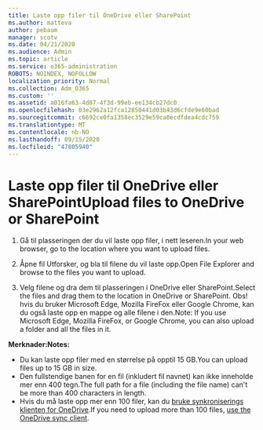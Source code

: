 ```yaml
---
title: Laste opp filer til OneDrive eller SharePoint
ms.author: matteva
author: pebaum
manager: scotv
ms.date: 04/21/2020
ms.audience: Admin
ms.topic: article
ms.service: o365-administration
ROBOTS: NOINDEX, NOFOLLOW
localization_priority: Normal
ms.collection: Adm_O365
ms.custom: ''
ms.assetid: a016fa63-4d87-4f3d-99eb-ee134cb27dc0
ms.openlocfilehash: 03e2962a12fca12850441d03b43d6cfde9e60bad
ms.sourcegitcommit: c6692ce0fa1358ec3529e59ca0ecdfdea4cdc759
ms.translationtype: MT
ms.contentlocale: nb-NO
ms.lasthandoff: 09/15/2020
ms.locfileid: "47805940"
---
```

# <a name="upload-files-to-onedrive-or-sharepoint"></a><span data-ttu-id="4f218-102">Laste opp filer til OneDrive eller SharePoint</span><span class="sxs-lookup"><span data-stu-id="4f218-102">Upload files to OneDrive or SharePoint</span></span>

1. <span data-ttu-id="4f218-103">Gå til plasseringen der du vil laste opp filer, i nett leseren.</span><span class="sxs-lookup"><span data-stu-id="4f218-103">In your web browser, go to the location where you want to upload files.</span></span>
    
2. <span data-ttu-id="4f218-104">Åpne fil Utforsker, og bla til filene du vil laste opp.</span><span class="sxs-lookup"><span data-stu-id="4f218-104">Open File Explorer and browse to the files you want to upload.</span></span>
    
3. <span data-ttu-id="4f218-105">Velg filene og dra dem til plasseringen i OneDrive eller SharePoint.</span><span class="sxs-lookup"><span data-stu-id="4f218-105">Select the files and drag them to the location in OneDrive or SharePoint.</span></span> <span data-ttu-id="4f218-106">Obs! hvis du bruker Microsoft Edge, Mozilla FireFox eller Google Chrome, kan du også laste opp en mappe og alle filene i den.</span><span class="sxs-lookup"><span data-stu-id="4f218-106">Note: If you use Microsoft Edge, Mozilla FireFox, or Google Chrome, you can also upload a folder and all the files in it.</span></span>
    
<span data-ttu-id="4f218-107">**Merknader:**</span><span class="sxs-lookup"><span data-stu-id="4f218-107">**Notes:**</span></span>
- <span data-ttu-id="4f218-108">Du kan laste opp filer med en størrelse på opptil 15 GB.</span><span class="sxs-lookup"><span data-stu-id="4f218-108">You can upload files up to 15 GB in size.</span></span> 
- <span data-ttu-id="4f218-109">Den fullstendige banen for en fil (inkludert fil navnet) kan ikke inneholde mer enn 400 tegn.</span><span class="sxs-lookup"><span data-stu-id="4f218-109">The full path for a file (including the file name) can't be more than 400 characters in length.</span></span> 
- <span data-ttu-id="4f218-110">Hvis du må laste opp mer enn 100 filer, kan du [bruke synkroniserings klienten for OneDrive](https://go.microsoft.com/fwlink/?linkid=866427).</span><span class="sxs-lookup"><span data-stu-id="4f218-110">If you need to upload more than 100 files, [use the OneDrive sync client](https://go.microsoft.com/fwlink/?linkid=866427).</span></span> 
  

